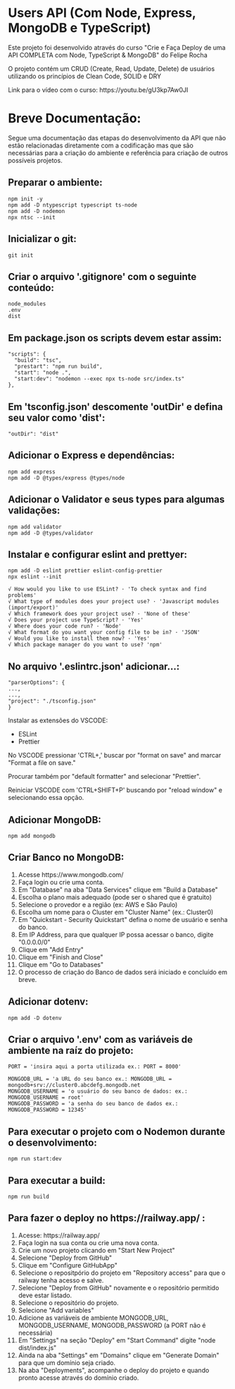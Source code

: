 <h1>Users API (Com Node, Express, MongoDB e TypeScript)</h1>
<p>Este projeto foi desenvolvido através do curso "Crie e Faça Deploy de uma API COMPLETA com Node, TypeScript & MongoDB" do Felipe Rocha</p>
<p>O projeto contém um CRUD (Create, Read, Update, Delete) de usuários utilizando os princípios de Clean Code, SOLID e DRY</p>
<p>Link para o vídeo com o curso: https://youtu.be/gU3kp7Aw0JI</p>

<h1>Breve Documentação:</h1>
<p>Segue uma documentação das etapas do desenvolvimento da API que não estão relacionadas diretamente com a codificação mas que são necessárias para a criação do ambiente e referência para criação de outros possíveis projetos.</p>

<h2>Preparar o ambiente:</h2>

```
npm init -y
npm add -D ntypescript typescript ts-node
npm add -D nodemon
npx ntsc --init
```

<h2>Inicializar o git:</h2>

```
git init
```

<h2>Criar o arquivo '.gitignore' com o seguinte conteúdo:</h2>

```
node_modules
.env
dist
```

<h2>Em package.json os scripts devem estar assim:</h2>

```
"scripts": {
  "build": "tsc",
  "prestart": "npm run build",
  "start": "node .",
  "start:dev": "nodemon --exec npx ts-node src/index.ts"
},
```

<h2>Em 'tsconfig.json' descomente 'outDir' e defina seu valor como 'dist':</h2>

```
"outDir": "dist"
```

<h2>Adicionar o Express e dependências:</h2>

```
npm add express
npm add -D @types/express @types/node
```

<h2>Adicionar o Validator e seus types para algumas validações:</h2>

```
npm add validator
npm add -D @types/validator
```

<h2>Instalar e configurar eslint and prettyer:</h2>

```
npm add -D eslint prettier eslint-config-prettier
npx eslint --init

√ How would you like to use ESLint? · 'To check syntax and find problems'
√ What type of modules does your project use? · 'Javascript modules (import/export)'
√ Which framework does your project use? · 'None of these'
√ Does your project use TypeScript? · 'Yes'
√ Where does your code run? · 'Node'
√ What format do you want your config file to be in? · 'JSON'
√ Would you like to install them now? · 'Yes'
√ Which package manager do you want to use? 'npm'
```

<h2>No arquivo '.eslintrc.json' adicionar...:</h2>

```
"parserOptions": {
...,
...,
"project": "./tsconfig.json"
}
```

<p>Instalar as extensões do VSCODE:</p>
<ul>
  <li>ESLint</li>
  <li>Prettier</li>
</ul>

<p>No VSCODE pressionar 'CTRL+,' buscar por "format on save" and marcar "Format a file on save."</p>
<p>Procurar também por "default formatter" and selecionar "Prettier".</p>
<p>Reiniciar VSCODE com 'CTRL+SHIFT+P' buscando por "reload window" e selecionando essa opção.</p>

<h2>Adicionar MongoDB:</h2>

```
npm add mongodb
```

<h2>Criar Banco no MongoDB:</h2>
<ol>
<li>Acesse https://www.mongodb.com/</li>
<li>Faça login ou crie uma conta.</li>
<li>Em "Database" na aba "Data Services" clique em "Build a Database"</li>
<li>Escolha o plano mais adequado (pode ser o shared que é gratuito)</li>
<li>Selecione o provedor e a região (ex: AWS e São Paulo)</li>
<li>Escolha um nome para o Cluster em "Cluster Name" (ex.: Cluster0)</li>
<li>Em "Quickstart - Security Quickstart" defina o nome de usuário e senha do banco.</li>
<li>Em IP Address, para que qualquer IP possa acessar o banco, digite "0.0.0.0/0"</li>
<li>Clique em "Add Entry"</li>
<li>Clique em "Finish and Close"</li>
<li>Clique em "Go to Databases"</li>
<li>O processo de criação do Banco de dados será iniciado e concluído em breve.</li>
</ol>

<h2>Adicionar dotenv:</h2>

```
npm add -D dotenv
```

<h2>Criar o arquivo '.env' com as variáveis de ambiente na raíz do projeto:</h2>

```
PORT = 'insira aqui a porta utilizada ex.: PORT = 8000'

MONGODB_URL = 'a URL do seu banco ex.: MONGODB_URL = mongodb+srv://cluster0.abcdefg.mongodb.net
MONGODB_USERNAME = 'o usuário do seu banco de dados: ex.:  MONGODB_USERNAME = root'
MONGODB_PASSWORD = 'a senha do seu banco de dados ex.: MONGODB_PASSWORD = 12345'
```

<h2>Para executar o projeto com o Nodemon durante o desenvolvimento:</h2>

```
npm run start:dev
```

<h2>Para executar a build:</h2>

```
npm run build
```

<h2>Para fazer o deploy no https://railway.app/ :</h2>

<ol>
<li>Acesse: https://railway.app/</li>
<li>Faça login na sua conta ou crie uma nova conta.</li>
<li>Crie um novo projeto clicando em "Start New Project"</li>
<li>Selecione "Deploy from GitHub"</li>
<li>Clique em "Configure GitHubApp"</li>
<li>Selecione o repositpório do projeto em "Repository access" para que o railway tenha acesso e salve.</li>
<li>Selecione "Deploy from GitHub" novamente e o repositório permitido deve estar listado.</li>
<li>Selecione o repositório do projeto.</li>
<li>Selecione "Add variables"</li>
<li>Adicione as variáveis de ambiente MONGODB_URL, MONGODB_USERNAME, MONGODB_PASSWORD (a PORT não é necessária)</li>
<li>Em "Settings" na seção "Deploy" em "Start Command" digite "node dist/index.js"</li>
<li>Ainda na aba "Settings" em "Domains" clique em "Generate Domain" para que um domínio seja criado.</li>
<li>Na aba "Deployments", acompanhe o deploy do projeto e quando pronto acesse através do domínio criado.</li>
</ol>
